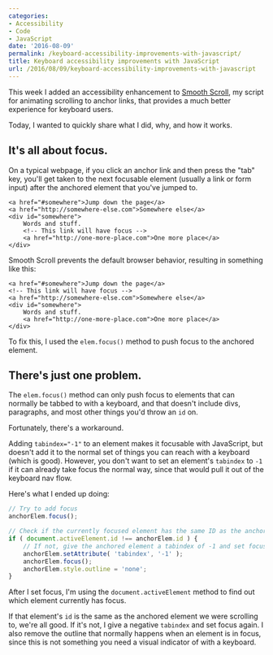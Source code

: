 ```yaml
---
categories:
- Accessibility
- Code
- JavaScript
date: '2016-08-09'
permalink: /keyboard-accessibility-improvements-with-javascript/
title: Keyboard accessibility improvements with JavaScript
url: /2016/08/09/keyboard-accessibility-improvements-with-javascript
---
```


This week I added an accessibility enhancement to [Smooth Scroll](https://github.com/cferdinandi/smooth-scroll), my script for animating scrolling to anchor links, that provides a much better experience for keyboard users.

Today, I wanted to quickly share what I did, why, and how it works.

## It's all about focus.

On a typical webpage, if you click an anchor link and then press the "tab" key, you'll get taken to the next focusable element (usually a link or form input) after the anchored element that you've jumped to.

```markup
<a href="#somewhere">Jump down the page</a>
<a href="http://somewhere-else.com">Somewhere else</a>
<div id="somewhere">
	Words and stuff.
	<!-- This link will have focus -->
	<a href="http://one-more-place.com">One more place</a>
</div>
```

Smooth Scroll prevents the default browser behavior, resulting in something like this:

```markup
<a href="#somewhere">Jump down the page</a>
<!-- This link will have focus -->
<a href="http://somewhere-else.com">Somewhere else</a>
<div id="somewhere">
	Words and stuff.
	<a href="http://one-more-place.com">One more place</a>
</div>
```

To fix this, I used the `elem.focus()` method to push focus to the anchored element.

## There's just one problem.

The `elem.focus()` method can only push focus to elements that can normally be tabbed to with a keyboard, and that doesn't include divs, paragraphs, and most other things you'd throw an `id` on.

Fortunately, there's a workaround.

Adding `tabindex="-1"` to an element makes it focusable with JavaScript, but doesn't add it to the normal set of things you can reach with a keyboard (which is good). However, you don't want to set an element's `tabindex` to `-1` if it can already take focus the normal way, since that would pull it out of the keyboard nav flow.

Here's what I ended up doing:

```javascript
// Try to add focus
anchorElem.focus();

// Check if the currently focused element has the same ID as the anchored element we scrolled to
if ( document.activeElement.id !== anchorElem.id ) {
	// If not, give the anchored element a tabindex of -1 and set focus again
	anchorElem.setAttribute( 'tabindex', '-1' );
	anchorElem.focus();
	anchorElem.style.outline = 'none';
}
```

After I set focus, I'm using the `document.activeElement` method to find out which element currently has focus.

If that element's `id` is the same as the anchored element we were scrolling to, we're all good. If it's not, I give a negative `tabindex` and set focus again. I also remove the outline that normally happens when an element is in focus, since this is not something you need a visual indicator of with a keyboard.